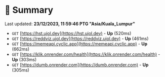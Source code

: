 # 📖 Summary
Last updated: **23/12/2023, 11:59:46 PTG "Asia/Kuala_Lumpur"**

- `GET` [https://hst.ujol.dev](https://hst.ujol.dev) - **Up** (520ms)
- `GET` [https://reddviz.ujol.dev](https://reddviz.ujol.dev) - **Up** (461ms)
- `GET` [https://memeapi.cyclic.app](https://memeapi.cyclic.app) - **Up** (662ms)
- `GET` [https://klik.onrender.com/health](https://klik.onrender.com/health) - **Up** (303ms)
- `GET` [https://dumb.onrender.com](https://dumb.onrender.com) - **Up** (305ms)
